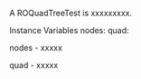 A ROQuadTreeTest is xxxxxxxxx.

Instance Variables
	nodes:		<Object>
	quad:		<Object>

nodes
	- xxxxx

quad
	- xxxxx
